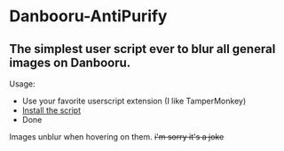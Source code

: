 # Danbooru-AntiPurify
## The simplest user script ever to blur all general images on Danbooru.
Usage:
* Use your favorite userscript extension (I like TamperMonkey)
* [Install the script](https://github.com/JamElyZEuS/Danbooru-Purify/raw/main/myscr.user.js)
* Done

Images unblur when hovering on them.
~~i'm sorry it's a joke~~
